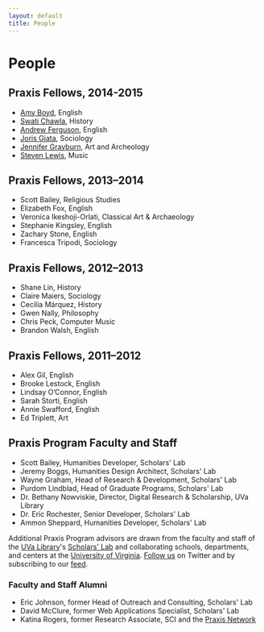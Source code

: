 ```yaml
---
layout: default 
title: People
---
```


# People

## Praxis Fellows, 2014-2015

* [Amy Boyd](https:www.scholarslab.org/people/amy-boyd/), English
* [Swati Chawla](https:www.scholarslab.org/people/swati-chawla/), History
* [Andrew Ferguson](https:www.scholarslab.org/people/andrew-ferguson/), English
* [Joris Gjata](https:www.scholarslab.org/people/joris-gjata/), Sociology
* [Jennifer Grayburn](https:www.scholarslab.org/people/jennifer-grayburn/), Art and Archeology
* [Steven Lewis](https:www.scholarslab.org/people/steven-lewis/), Music


## Praxis Fellows, 2013–2014

* Scott Bailey, Religious Studies
* Elizabeth Fox, English
* Veronica Ikeshoji-Orlati, Classical Art & Archaeology
* Stephanie Kingsley, English
* Zachary Stone, English
* Francesca Tripodi, Sociology

## Praxis Fellows, 2012–2013

* Shane Lin, History
* Claire Maiers, Sociology
* Cecilia Márquez, History
* Gwen Nally, Philosophy
* Chris Peck, Computer Music
* Brandon Walsh, English

## Praxis Fellows, 2011–2012

* Alex Gil, English
* Brooke Lestock, English
* Lindsay O’Connor, English
* Sarah Storti, English
* Annie Swafford, English
* Ed Triplett, Art

## Praxis Program Faculty and Staff

* Scott Bailey, Humanities Developer, Scholars' Lab
* Jeremy Boggs, Humanities Design Architect, Scholars' Lab
* Wayne Graham, Head of Research & Development, Scholars' Lab
* Purdom Lindblad, Head of Graduate Programs, Scholars' Lab
* Dr. Bethany Nowviskie, Director, Digital Research & Scholarship, UVa Library
* Dr. Eric Rochester, Senior Developer, Scholars' Lab
* Ammon Sheppard, Humanities Developer, Scholars' Lab

Additional Praxis Program advisors are drawn from the faculty and staff of the [UVa Library](http://lib.virginia.edu/)'s [Scholars' Lab](http://www2.lib.virginia.edu/scholarslab/consultation/index.html) and collaborating schools, departments, and centers at the [University of Virginia](http://www.virginia.edu/). [Follow us](http://twitter.com/#!/praxisprogram) on Twitter and by subscribing to our [feed](http://www.scholarslab.org/tag/praxis-program/feed/).


### Faculty and Staff Alumni

* Eric Johnson, former Head of Outreach and Consulting, Scholars' Lab
* David McClure, former Web Applications Specialist, Scholars' Lab
* Katina Rogers, former Research Associate, SCI and the [Praxis Network](http://praxis-network.org/)

